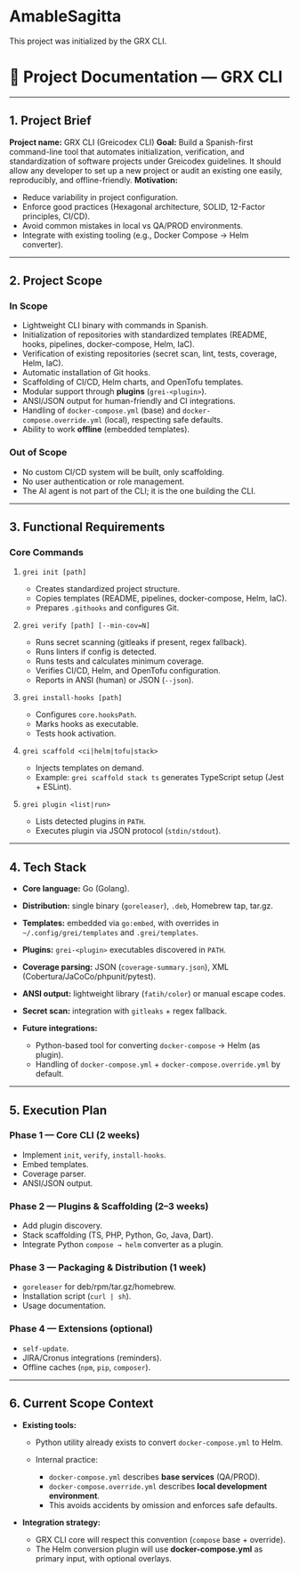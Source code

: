 # AmableSagitta

This project was initialized by the GRX CLI.


# 📘 Project Documentation — GRX CLI

---

## 1. Project Brief

**Project name:** GRX CLI (Greicodex CLI)
**Goal:** Build a Spanish-first command-line tool that automates initialization, verification, and standardization of software projects under Greicodex guidelines. It should allow any developer to set up a new project or audit an existing one easily, reproducibly, and offline-friendly.
**Motivation:**

* Reduce variability in project configuration.
* Enforce good practices (Hexagonal architecture, SOLID, 12-Factor principles, CI/CD).
* Avoid common mistakes in local vs QA/PROD environments.
* Integrate with existing tooling (e.g., Docker Compose → Helm converter).

---

## 2. Project Scope

### In Scope

* Lightweight CLI binary with commands in Spanish.
* Initialization of repositories with standardized templates (README, hooks, pipelines, docker-compose, Helm, IaC).
* Verification of existing repositories (secret scan, lint, tests, coverage, Helm, IaC).
* Automatic installation of Git hooks.
* Scaffolding of CI/CD, Helm charts, and OpenTofu templates.
* Modular support through **plugins** (`grei-<plugin>`).
* ANSI/JSON output for human-friendly and CI integrations.
* Handling of `docker-compose.yml` (base) and `docker-compose.override.yml` (local), respecting safe defaults.
* Ability to work **offline** (embedded templates).

### Out of Scope

* No custom CI/CD system will be built, only scaffolding.
* No user authentication or role management.
* The AI agent is not part of the CLI; it is the one building the CLI.

---

## 3. Functional Requirements

### Core Commands

1. `grei init [path]`

   * Creates standardized project structure.
   * Copies templates (README, pipelines, docker-compose, Helm, IaC).
   * Prepares `.githooks` and configures Git.

2. `grei verify [path] [--min-cov=N]`

   * Runs secret scanning (gitleaks if present, regex fallback).
   * Runs linters if config is detected.
   * Runs tests and calculates minimum coverage.
   * Verifies CI/CD, Helm, and OpenTofu configuration.
   * Reports in ANSI (human) or JSON (`--json`).

3. `grei install-hooks [path]`

   * Configures `core.hooksPath`.
   * Marks hooks as executable.
   * Tests hook activation.

4. `grei scaffold <ci|helm|tofu|stack>`

   * Injects templates on demand.
   * Example: `grei scaffold stack ts` generates TypeScript setup (Jest + ESLint).

5. `grei plugin <list|run>`

   * Lists detected plugins in `PATH`.
   * Executes plugin via JSON protocol (`stdin/stdout`).

---

## 4. Tech Stack

* **Core language:** Go (Golang).
* **Distribution:** single binary (`goreleaser`), `.deb`, Homebrew tap, tar.gz.
* **Templates:** embedded via `go:embed`, with overrides in `~/.config/grei/templates` and `.grei/templates`.
* **Plugins:** `grei-<plugin>` executables discovered in `PATH`.
* **Coverage parsing:** JSON (`coverage-summary.json`), XML (Cobertura/JaCoCo/phpunit/pytest).
* **ANSI output:** lightweight library (`fatih/color`) or manual escape codes.
* **Secret scan:** integration with `gitleaks` + regex fallback.
* **Future integrations:**

  * Python-based tool for converting `docker-compose` → Helm (as plugin).
  * Handling of `docker-compose.yml` + `docker-compose.override.yml` by default.

---

## 5. Execution Plan

### Phase 1 — Core CLI (2 weeks)

* Implement `init`, `verify`, `install-hooks`.
* Embed templates.
* Coverage parser.
* ANSI/JSON output.

### Phase 2 — Plugins & Scaffolding (2–3 weeks)

* Add plugin discovery.
* Stack scaffolding (TS, PHP, Python, Go, Java, Dart).
* Integrate Python `compose → helm` converter as a plugin.

### Phase 3 — Packaging & Distribution (1 week)

* `goreleaser` for deb/rpm/tar.gz/homebrew.
* Installation script (`curl | sh`).
* Usage documentation.

### Phase 4 — Extensions (optional)

* `self-update`.
* JIRA/Cronus integrations (reminders).
* Offline caches (`npm`, `pip`, `composer`).

---

## 6. Current Scope Context

* **Existing tools:**

  * Python utility already exists to convert `docker-compose.yml` to Helm.
  * Internal practice:

    * `docker-compose.yml` describes **base services** (QA/PROD).
    * `docker-compose.override.yml` describes **local development environment**.
    * This avoids accidents by omission and enforces safe defaults.

* **Integration strategy:**

  * GRX CLI core will respect this convention (`compose` base + override).
  * The Helm conversion plugin will use **docker-compose.yml** as primary input, with optional overlays.

